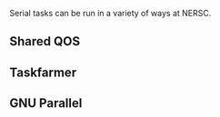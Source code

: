 Serial tasks can be run in a variety of ways at NERSC.

## Shared QOS

## Taskfarmer

## GNU Parallel

